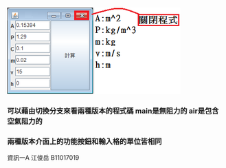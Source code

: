 ![image](https://github.com/kevinbk11/Projectile-motion/blob/main/ex.png)
### 可以藉由切換分支來看兩種版本的程式碼 main是無阻力的 air是包含空氣阻力的
### 兩種版本介面上的功能按鈕和輸入格的單位皆相同

資訊一A 江俊岳 B11017019
